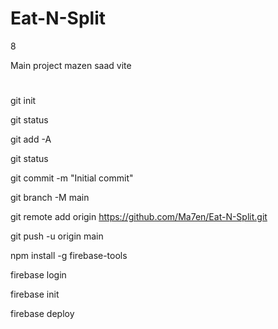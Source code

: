 # Eat-N-Split

8

Main project mazen saad
vite

# <!-- upload files to github -->

git init

git status

git add -A

git status

git commit -m "Initial commit"

git branch -M main

git remote add origin https://github.com/Ma7en/Eat-N-Split.git

git push -u origin main

<!-- upload files to firebase -->

npm install -g firebase-tools

firebase login

firebase init

firebase deploy
